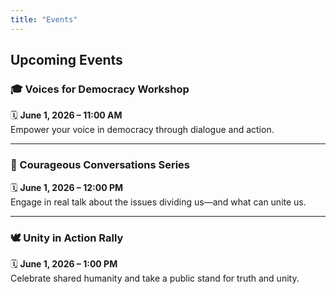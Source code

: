 ```yaml
---
title: "Events"
---
```


## Upcoming Events

### 🎓 Voices for Democracy Workshop  
🗓 **June 1, 2026 – 11:00 AM**  
Empower your voice in democracy through dialogue and action.

---

### 💬 Courageous Conversations Series  
🗓 **June 1, 2026 – 12:00 PM**  
Engage in real talk about the issues dividing us—and what can unite us.

---

### 🕊 Unity in Action Rally  
🗓 **June 1, 2026 – 1:00 PM**  
Celebrate shared humanity and take a public stand for truth and unity.